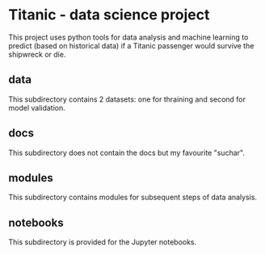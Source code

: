 # Titanic - data science project 

This project uses python tools for data analysis and machine learning to predict (based on historical data) if a Titanic passenger would survive the shipwreck or die.

## data

This subdirectory contains 2 datasets: one for thraining and second for model validation.

## docs

This subdirectory does not contain the docs but my favourite "suchar".

## modules

This subdirectory contains modules for subsequent steps of data analysis.

## notebooks

This subdirectory is provided for the Jupyter notebooks.
